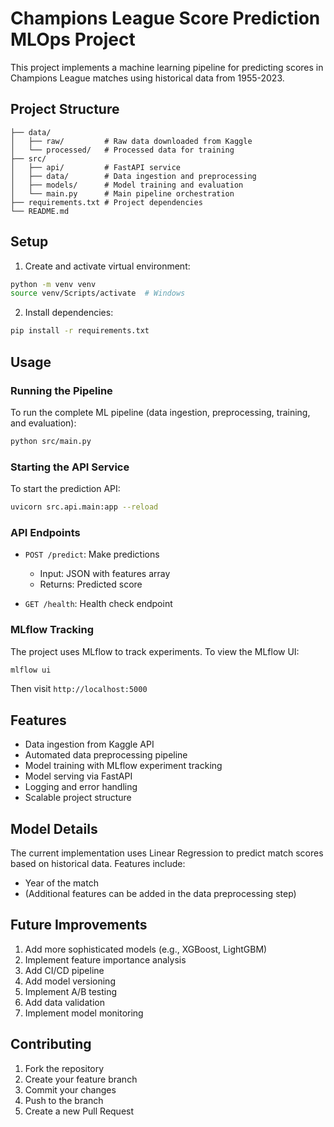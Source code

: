 # Champions League Score Prediction MLOps Project

This project implements a machine learning pipeline for predicting scores in Champions League matches using historical data from 1955-2023.

## Project Structure
```
├── data/
│   ├── raw/         # Raw data downloaded from Kaggle
│   └── processed/   # Processed data for training
├── src/
│   ├── api/         # FastAPI service
│   ├── data/        # Data ingestion and preprocessing
│   ├── models/      # Model training and evaluation
│   └── main.py      # Main pipeline orchestration
├── requirements.txt # Project dependencies
└── README.md
```

## Setup

1. Create and activate virtual environment:
```bash
python -m venv venv
source venv/Scripts/activate  # Windows
```

2. Install dependencies:
```bash
pip install -r requirements.txt
```

## Usage

### Running the Pipeline

To run the complete ML pipeline (data ingestion, preprocessing, training, and evaluation):

```bash
python src/main.py
```

### Starting the API Service

To start the prediction API:

```bash
uvicorn src.api.main:app --reload
```

### API Endpoints

- `POST /predict`: Make predictions
  - Input: JSON with features array
  - Returns: Predicted score

- `GET /health`: Health check endpoint

### MLflow Tracking

The project uses MLflow to track experiments. To view the MLflow UI:

```bash
mlflow ui
```

Then visit `http://localhost:5000`

## Features

- Data ingestion from Kaggle API
- Automated data preprocessing pipeline
- Model training with MLflow experiment tracking
- Model serving via FastAPI
- Logging and error handling
- Scalable project structure

## Model Details

The current implementation uses Linear Regression to predict match scores based on historical data. Features include:
- Year of the match
- (Additional features can be added in the data preprocessing step)

## Future Improvements

1. Add more sophisticated models (e.g., XGBoost, LightGBM)
2. Implement feature importance analysis
3. Add CI/CD pipeline
4. Add model versioning
5. Implement A/B testing
6. Add data validation
7. Implement model monitoring

## Contributing

1. Fork the repository
2. Create your feature branch
3. Commit your changes
4. Push to the branch
5. Create a new Pull Request
